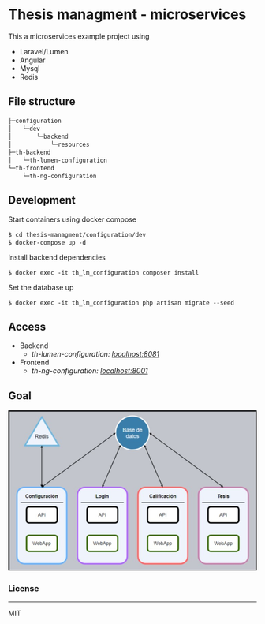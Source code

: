 # Thesis managment - microservices

This a microservices example project using 

  - Laravel/Lumen 
  - Angular
  - Mysql
  - Redis

## File structure
```
├─configuration
│   └─dev
│       └─backend
│           └─resources
├─th-backend
│   └─th-lumen-configuration
└─th-frontend
    └─th-ng-configuration
```
## Development

Start containers using docker compose

```
$ cd thesis-managment/configuration/dev
$ docker-compose up -d
```
Install backend dependencies

```
$ docker exec -it th_lm_configuration composer install
```

Set the database up
```
$ docker exec -it th_lm_configuration php artisan migrate --seed
```

## Access
* Backend
  * *th-lumen-configuration: [localhost:8081](http:/localhost:8081/)*
* Frontend
  * *th-ng-configuration: [localhost:8001](http:/localhost:8001/)*

<!-- ## About -->

## Goal
![architecture](/docs/architecture.jpg)

### License
----

MIT
